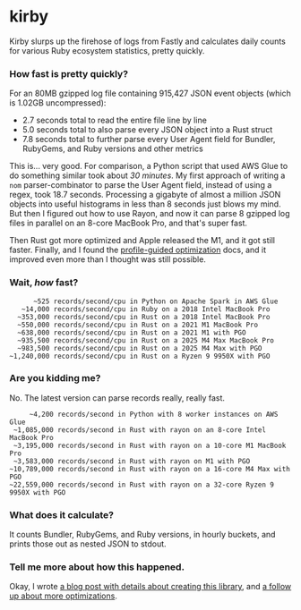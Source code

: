 # kirby

Kirby slurps up the firehose of logs from Fastly and calculates daily counts for various Ruby ecosystem statistics, pretty quickly.

### How fast is pretty quickly?

For an 80MB gzipped log file containing 915,427 JSON event objects (which is 1.02GB uncompressed):

- 2.7 seconds total to read the entire file line by line
- 5.0 seconds total to also parse every JSON object into a Rust struct
- 7.8 seconds total to further parse every User Agent field for Bundler, RubyGems, and Ruby versions and other metrics

This is... very good. For comparison, a Python script that used AWS Glue to do something similar took about _30 minutes_. My first approach of writing a `nom` parser-combinator to parse the User Agent field, instead of using a regex, took 18.7 seconds. Processing a gigabyte of almost a million JSON objects into useful histograms in less than 8 seconds just blows my mind. But then I figured out how to use Rayon, and now it can parse 8 gzipped log files in parallel on an 8-core MacBook Pro, and that's super fast.

Then Rust got more optimized and Apple released the M1, and it got still faster. Finally, and I found the [profile-guided optimization](https://doc.rust-lang.org/rustc/profile-guided-optimization.html) docs, and it improved even more than I thought was still possible.

### Wait, _how_ fast?

          ~525 records/second/cpu in Python on Apache Spark in AWS Glue
       ~14,000 records/second/cpu in Ruby on a 2018 Intel MacBook Pro
      ~353,000 records/second/cpu in Rust on a 2018 Intel MacBook Pro
      ~550,000 records/second/cpu in Rust on a 2021 M1 MacBook Pro
      ~638,000 records/second/cpu in Rust on a 2021 M1 with PGO
      ~935,500 records/second/cpu in Rust on a 2025 M4 Max MacBook Pro
      ~983,500 records/second/cpu in Rust on a 2025 M4 Max with PGO
    ~1,240,000 records/second/cpu in Rust on a Ryzen 9 9950X with PGO

### Are you kidding me?

No. The latest version can parse records really, really fast.

         ~4,200 records/second in Python with 8 worker instances on AWS Glue
     ~1,085,000 records/second in Rust with rayon on an 8-core Intel MacBook Pro
     ~3,195,000 records/second in Rust with rayon on a 10-core M1 MacBook Pro
     ~3,583,000 records/second in Rust with rayon on M1 with PGO
    ~10,789,000 records/second in Rust with rayon on a 16-core M4 Max with PGO
    ~22,559,000 records/second in Rust with rayon on a 32-core Ryzen 9 9950X with PGO

### What does it calculate?

It counts Bundler, RubyGems, and Ruby versions, in hourly buckets, and prints those out as nested JSON to stdout.

### Tell me more about how this happened.

Okay, I wrote [a blog post with details about creating this library](https://andre.arko.net/2018/10/25/parsing-logs-230x-faster-with-rust/), and [a follow up about more optimizations](https://andre.arko.net/2019/01/11/parsing-logs-faster-with-rust-continued/).
